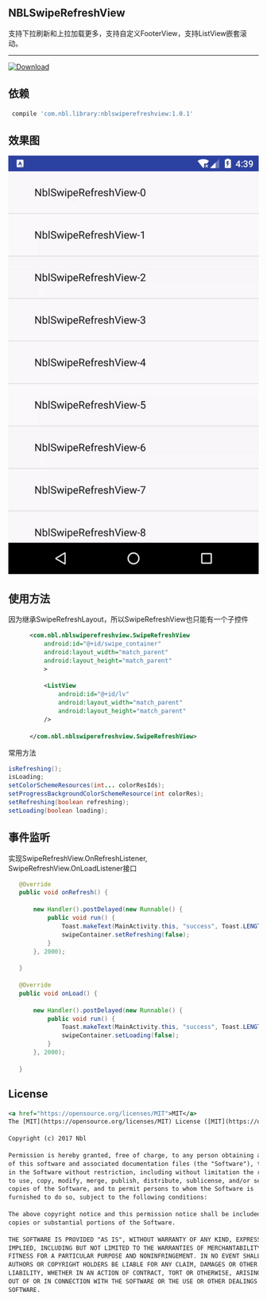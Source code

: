 ## NBLSwipeRefreshView
支持下拉刷新和上拉加载更多，支持自定义FooterView，支持ListView嵌套滚动。

-------------------
[ ![Download](https://api.bintray.com/packages/nbl/maven/nblswiperefreshview/images/download.svg) ](https://bintray.com/nbl/maven/nblswiperefreshview/_latestVersion)
## 依赖
  ``` javaScript
   compile 'com.nbl.library:nblswiperefreshview:1.0.1'
  ```
## 效果图
![gif](a.gif)
## 使用方法
因为继承SwipeRefreshLayout，所以SwipeRefreshView也只能有一个子控件
``` xml
      <com.nbl.nblswiperefreshview.SwipeRefreshView
          android:id="@+id/swipe_container"
          android:layout_width="match_parent"
          android:layout_height="match_parent"
          >

          <ListView
              android:id="@+id/lv"
              android:layout_width="match_parent"
              android:layout_height="match_parent"
          />

      </com.nbl.nblswiperefreshview.SwipeRefreshView>
 ```
常用方法
 ``` java
 isRefreshing();
 isLoading;
 setColorSchemeResources(int... colorResIds);
 setProgressBackgroundColorSchemeResource(int colorRes);
 setRefreshing(boolean refreshing);
 setLoading(boolean loading);
 ```
## 事件监听
实现SwipeRefreshView.OnRefreshListener, SwipeRefreshView.OnLoadListener接口
 ``` java
    @Override
    public void onRefresh() {

        new Handler().postDelayed(new Runnable() {
            public void run() {
                Toast.makeText(MainActivity.this, "success", Toast.LENGTH_SHORT).show();
                swipeContainer.setRefreshing(false);
            }
        }, 2000);

    }

    @Override
    public void onLoad() {

        new Handler().postDelayed(new Runnable() {
            public void run() {
                Toast.makeText(MainActivity.this, "success", Toast.LENGTH_SHORT).show();
                swipeContainer.setLoading(false);
            }
        }, 2000);

    }
 ```


## License

 ``` xml
<a href="https://opensource.org/licenses/MIT">MIT</a>
 The [MIT](https://opensource.org/licenses/MIT) License ([MIT](https://opensource.org/licenses/MIT))

 Copyright (c) 2017 Nbl

 Permission is hereby granted, free of charge, to any person obtaining a copy
 of this software and associated documentation files (the "Software"), to deal
 in the Software without restriction, including without limitation the rights
 to use, copy, modify, merge, publish, distribute, sublicense, and/or sell
 copies of the Software, and to permit persons to whom the Software is
 furnished to do so, subject to the following conditions:

 The above copyright notice and this permission notice shall be included in all
 copies or substantial portions of the Software.

 THE SOFTWARE IS PROVIDED "AS IS", WITHOUT WARRANTY OF ANY KIND, EXPRESS OR
 IMPLIED, INCLUDING BUT NOT LIMITED TO THE WARRANTIES OF MERCHANTABILITY,
 FITNESS FOR A PARTICULAR PURPOSE AND NONINFRINGEMENT. IN NO EVENT SHALL THE
 AUTHORS OR COPYRIGHT HOLDERS BE LIABLE FOR ANY CLAIM, DAMAGES OR OTHER
 LIABILITY, WHETHER IN AN ACTION OF CONTRACT, TORT OR OTHERWISE, ARISING FROM,
 OUT OF OR IN CONNECTION WITH THE SOFTWARE OR THE USE OR OTHER DEALINGS IN THE
 SOFTWARE.

 ```
